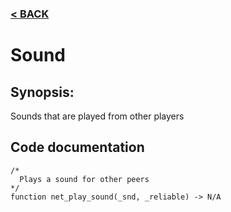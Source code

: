 ### [< BACK](start.md)

# Sound
## Synopsis:
Sounds that are played from other players
## Code documentation
```gml
/*
  Plays a sound for other peers
*/
function net_play_sound(_snd, _reliable) -> N/A
```